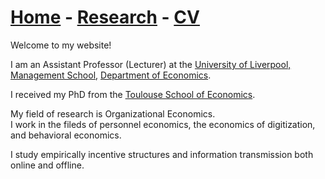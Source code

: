 # [Home](./index.html)  -  [Research](./research.html)  -  [CV](./CVlatest.pdf) <!-- - [Bio](./bio.html)-->

Welcome to my website!

I am an Assistant Professor (Lecturer) at the [University of Liverpool, Management School](https://www.liverpool.ac.uk/management/), [Department of Economics](https://www.liverpool.ac.uk/economics/).
  
I received my PhD from the [Toulouse School of Economics](https://www.tse-fr.eu/).

My field of research is Organizational Economics.  
I work in the fileds of personnel economics, the economics of digitization, and behavioral economics.

I study empirically incentive structures and information transmission both online and offline.
